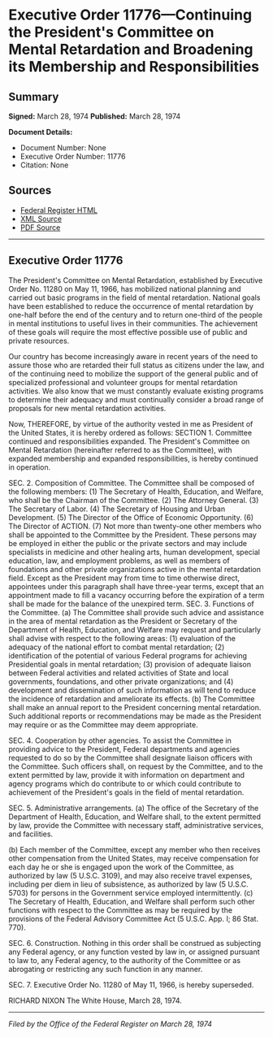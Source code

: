 # Executive Order 11776—Continuing the President's Committee on Mental Retardation and Broadening its Membership and Responsibilities

## Summary

**Signed:** March 28, 1974
**Published:** March 28, 1974

**Document Details:**
- Document Number: None
- Executive Order Number: 11776
- Citation: None

## Sources
- [Federal Register HTML](https://www.presidency.ucsb.edu/documents/executive-order-11776-continuing-the-presidents-committee-mental-retardation-and)
- [XML Source](None)
- [PDF Source](None)

---

## Executive Order 11776

The President's Committee on Mental Retardation, established by Executive Order No. 11280 on May 11, 1966, has mobilized national planning and carried out basic programs in the field of mental retardation. National goals have been established to reduce the occurrence of mental retardation by one-half before the end of the century and to return one-third of the people in mental institutions to useful lives in their communities. The achievement of these goals will require the most effective possible use of public and private resources.

Our country has become increasingly aware in recent years of the need to assure those who are retarded their full status as citizens under the law, and of the continuing need to mobilize the support of the general public and of specialized professional and volunteer groups for mental retardation activities. We also know that we must constantly evaluate existing programs to determine their adequacy and must continually consider a broad range of proposals for new mental retardation activities.

Now, THEREFORE, by virtue of the authority vested in me as President of the United States, it is hereby ordered as follows:
SECTION 1. Committee continued and responsibilities expanded. The President's Committee on Mental Retardation (hereinafter referred to as the Committee), with expanded membership and expanded responsibilities, is hereby continued in operation.

SEC. 2. Composition of Committee. The Committee shall be composed of the following members:
    (1) The Secretary of Health, Education, and Welfare, who shall be the Chairman of the Committee.
    (2) The Attorney General.
    (3) The Secretary of Labor.
    (4) The Secretary of Housing and Urban Development.
    (5) The Director of the Office of Economic Opportunity.
    (6) The Director of ACTION.
    (7) Not more than twenty-one other members who shall be appointed to the Committee by the President. These persons may be employed in either the public or the private sectors and may include specialists in medicine and other healing arts, human development, special education, law, and employment problems, as well as members of foundations and other private organizations active in the mental retardation field. Except as the President may from time to time otherwise direct, appointees under this paragraph shall have three-year terms, except that an appointment made to fill a vacancy occurring before the expiration of a term shall be made for the balance of the unexpired term.
SEC. 3. Functions of the Committee. (a) The Committee shall provide such advice and assistance in the area of mental retardation as the President or Secretary of the Department of Health, Education, and Welfare may request and particularly shall advise with respect to the following areas:
    (1) evaluation of the adequacy of the national effort to combat mental retardation;
    (2) identification of the potential of various Federal programs for achieving Presidential goals in mental retardation;
    (3) provision of adequate liaison between Federal activities and related activities of State and local governments, foundations, and other private organizations; and
    (4) development and dissemination of such information as will tend to reduce the incidence of retardation and ameliorate its effects.
(b) The Committee shall make an annual report to the President concerning mental retardation. Such additional reports or recommendations may be made as the President may require or as the Committee may deem appropriate.

SEC. 4. Cooperation by other agencies. To assist the Committee in providing advice to the President, Federal departments and agencies requested to do so by the Committee shall designate liaison officers with the Committee. Such officers shall, on request by the Committee, and to the extent permitted by law, provide it with information on department and agency programs which do contribute to or which could contribute to achievement of the President's goals in the field of mental retardation.

SEC. 5. Administrative arrangements. (a) The office of the Secretary of the Department of Health, Education, and Welfare shall, to the extent permitted by law, provide the Committee with necessary staff, administrative services, and facilities.

(b) Each member of the Committee, except any member who then receives other compensation from the United States, may receive compensation for each day he or she is engaged upon the work of the Committee, as authorized by law (5 U.S.C. 3109), and may also receive travel expenses, including per diem in lieu of subsistence, as authorized by law (5 U.S.C. 5703) for persons in the Government service employed intermittently.
(c) The Secretary of Health, Education, and Welfare shall perform such other functions with respect to the Committee as may be required by the provisions of the Federal Advisory Committee Act (5 U.S.C. App. I; 86 Stat. 770).

SEC. 6. Construction. Nothing in this order shall be construed as subjecting any Federal agency, or any function vested by law in, or assigned pursuant to law to, any Federal agency, to the authority of the Committee or as abrogating or restricting any such function in any manner.

SEC. 7. Executive Order No. 11280 of May 11, 1966, is hereby superseded.

RICHARD NIXON
The White House,
March 28, 1974.

---

*Filed by the Office of the Federal Register on March 28, 1974*
